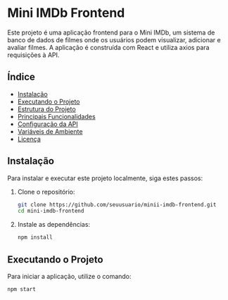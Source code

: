 # Mini IMDb Frontend

Este projeto é uma aplicação frontend para o Mini IMDb, um sistema de banco de dados de filmes onde os usuários podem visualizar, adicionar e avaliar filmes. A aplicação é construída com React e utiliza axios para requisições à API.

## Índice

- [Instalação](#instalação)
- [Executando o Projeto](#executando-o-projeto)
- [Estrutura do Projeto](#estrutura-do-projeto)
- [Principais Funcionalidades](#principais-funcionalidades)
- [Configuração da API](#configuração-da-api)
- [Variáveis de Ambiente](#variáveis-de-ambiente)
- [Licença](#licença)

## Instalação

Para instalar e executar este projeto localmente, siga estes passos:

1. Clone o repositório:

    ```bash
    git clone https://github.com/seuusuario/minii-imdb-frontend.git
    cd mini-imdb-frontend
    ```

2. Instale as dependências:

    ```bash
    npm install
    ```

## Executando o Projeto

Para iniciar a aplicação, utilize o comando:

```bash
npm start
